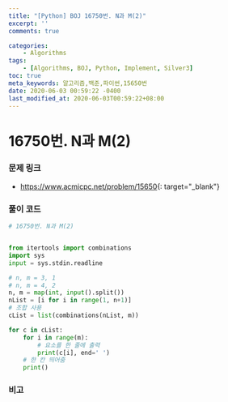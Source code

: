 ```yaml
---
title: "[Python] BOJ 16750번. N과 M(2)"
excerpt: ''
comments: true

categories:
    - Algorithms
tags:
    - [Algorithms, BOJ, Python, Implement, Silver3]
toc: true
meta_keywords: 알고리즘,백준,파이썬,15650번
date: 2020-06-03 00:59:22 -0400
last_modified_at: 2020-06-03T00:59:22+08:00
---
```


# 16750번. N과 M(2)

### 문제 링크
- <https://www.acmicpc.net/problem/15650>{: target="\_blank"}

### 풀이 코드

```python
# 16750번. N과 M(2)


from itertools import combinations
import sys
input = sys.stdin.readline

# n, m = 3, 1
# n, m = 4, 2
n, m = map(int, input().split())
nList = [i for i in range(1, n+1)]
# 조합 사용
cList = list(combinations(nList, m))

for c in cList:
    for i in range(m):
        # 요소를 한 줄에 출력
        print(c[i], end=' ')
    # 한 칸 띄어줌
    print()
```

### 비고